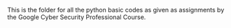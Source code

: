 This is the folder for all the python basic codes as given as assignments by the Google Cyber Security Professional Course.
